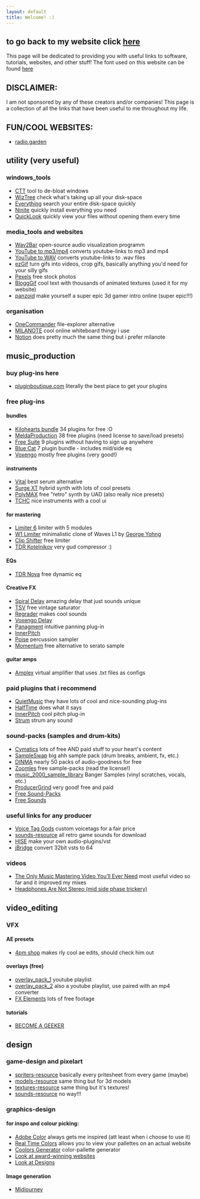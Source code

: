 ```yaml
---
layout: default
title: Welcome! :)
---
```

## to go back to my website click [here](https://monkemanmatt.webflow.io/) 

This page will be dedicated to providing you with useful links to software, tutorials, websites, and other stuff!
The font used on this website can be found [here](https://github.com/IdreesInc/Minecraft-Font/tree/main)



## DISCLAIMER: 
I am not sponsored by any of these creators and/or companies! 
This page is a collection of all the links that have been useful to me throughout my life.

## FUN/COOL WEBSITES:
- [radio.garden](https://radio.garden/visit/atbara/6ZDfF0h8)

## utility (very useful)
### windows_tools
- [CTT](https://github.com/ChrisTitusTech/winutil) tool to de-bloat windows
- [WizTree](https://www.diskanalyzer.com/) check what's taking up all your disk-space
- [Everything](https://www.voidtools.com/downloads/) search your entire disk-space quickly
- [Ninite](https://ninite.com/) quickly install everything you need
- [QuickLook](https://apps.microsoft.com/detail/9nv4bs3l1h4s?hl=en-us&gl=US) quickly view your files without opening them every time


### media_tools and websites
- [Wav2Bar](https://picorims.github.io/wav2bar-website/) open-source audio visualization programm 
- [YouTube to mp3/mp4](https://de.convert2mp3.club/index_13.html) converts youtube-links to mp3 and mp4
- [YouTube to WAV](https://yttowav.com/) converts youtube-links to .wav files
- [ezGif](https://ezgif.com/) turn gifs into videos, crop gifs, basically anything you'd need for your silly gifs
- [Pexels](https://www.pexels.com/) free stock photos
- [BloggGif](https://en.bloggif.com/text) cool text with thousands of animated textures (used it for my website)
- [panzoid](https://panzoid.com/creations) make yourself a super epic 3d gamer intro online (super epic!!!)


### organisation
- [OneCommander](https://www.onecommander.com/) file-explorer alternative
- [MILANOTE](https://www.milanote.com/refer/rcFNN4goXqxcauIRUX) cool online whiteboard thingy i use
- [Notion](https://www.notion.com/product) does pretty much the same thing but i prefer milanote




## music_production 
### buy plug-ins here
- [pluginboutique.com](https://www.pluginboutique.com/) literally the best place to get your plugins

### free plug-ins 
#### bundles
  - [Kilohearts bundle](https://kilohearts.com/products/kilohearts_essentials) 34 plugins for free :O
  - [MeldaProduction](https://www.meldaproduction.com/MFreeFXBundle) 38 free plugins (need license to save/load presets)
  - [Free Suite](https://www.vennaudio.com/free-suite/) 9 plugins without having to sign up anywhere
  - [Blue Cat](https://www.bluecataudio.com/Products/Bundle_FreewarePack/) 7 plugin bundle - includes mid/side eq
  - [Voxengo](https://www.voxengo.com) mostly free plugins (very good!)

#### instruments
  - [Vital](https://vital.audio/) best serum alternative
  - [Surge XT](https://surge-synthesizer.github.io/) hybrid synth with lots of cool presets
  - [PolyMAX](https://www.uaudio.com/products/polymax-synth) free "retro" synth by UAD (also really nice presets)
  - [TCHC](https://thecrowhillcompany.com/vaults/) nice instruments with a cool ui

#### for mastering
  - [Limiter 6](https://www.tokyodawn.net/vladg-limiter-n6/https://www.tokyodawn.net/vladg-limiter-n6/) limiter with 5 modules
  - [W1 Limiter](https://www.yohng.com/software/w1limit.html) minimalistic clone of Waves L1 by [George Yohng](https://www.youtube.com/gyohng)
  - [Clip Shifter](https://lvcaudio.com/plugins/clipshifter/) free limiter
  - [TDR Kotelnikov](https://www.tokyodawn.net/tdr-kotelnikov/) very gud compressor :)

#### EQs
  - [TDR Nova](https://www.tokyodawn.net/tdr-nova/) free dynamic eq

#### Creative FX
  - [Spiral Delay](https://www.davisynth.com/product/spiral-delay/) amazing delay that just sounds unique
  - [TSV](https://wavearts.com/products/plugins/tube-saturator-vintage/) free vintage saturator
  - [Regrader](https://www.igorski.nl/download/regrader) makes cool sounds
  - [Voxengo Delay](https://www.voxengo.com/product/sounddelay/)
  - [Panagment](https://www.auburnsounds.com/products/Panagement.html) intuitive panning plug-in
  - [InnerPitch](https://www.auburnsounds.com/products/InnerPitch.html)
  - [Poise](https://www.onesmallclue.com/) percussion sampler
  - [Momentum](https://www.bigfishaudio.com/momentum.html) free alternative to serato sample

#### guitar amps
  - [Amplex](https://nalexplugins.blogspot.com/2024/11/amplex-multiamp.html) virtual amplifier that uses .txt files as configs

### paid plugins that i recommend
- [QuietMusic](https://quietmusic.eu/) they have lots of cool and nice-sounding plug-ins
- [HalfTime](https://www.cableguys.com/halftime) does what it says
- [InnerPitch](https://www.auburnsounds.com/products/InnerPitch.html) cool pitch plug-in
- [Strum](https://lese.io/plugin/strum/) strum any sound

### sound-packs (samples and drum-kits)
- [Cymatics](https://cymatics.fm/free-download-vault/) lots of free AND paid stuff to your heart's content
- [SampleSwap](https://sampleswap.org/filebrowser-new.php) big ahh sample pack (drum breaks, ambient, fx, etc.)
- [DINMA](https://www.officialdinma.com/shop) nearly 50 packs of audio-goodness for free
- [Zoomles](https://www.youtube.com/@zoomelssamples3267) free sample-packs (read the license!)
- [music_2000_sample_library](https://soundpacks.com/free-sound-packs/music-2000-sample-library/) Banger Samples (vinyl scratches, vocals, etc.)
- [ProducerGrind](https://producergrind.com/collections/free-packs) very good! free and paid 
- [Free Sound-Packs](https://soundpacks.com)
- [Free Sounds](https://freesound.org/)

### useful links for any producer
- [Voice Tag Gods](https://www.voicetaggods.com/) custom voicetags for a fair price
- [sounds-resource](https://www.sounds-resource.com/) all retro game sounds for download
- [HISE](https://github.com/christophhart/HISE) make your own audio-plugins/vst
- [jBridge](https://jstuff.wordpress.com/jbridge/) convert 32bit vsts to 64

### videos
- [The Only Music Mastering Video You’ll Ever Need](https://www.youtube.com/watch?v=M88T8jFL2uU) most useful video so far and it improved my mixes 
- [Headphones Are Not Stereo (mid side phase trickery)](https://youtu.be/uZ9WQDojQt8?si=CoLu_FVFPMAjsrnk)




## video_editing 
### VFX
#### AE presets
- [4pm shop](https://payhip.com/4pmvfx) makes rly cool ae edits, should check him out

#### overlays (free)
- [overlay_pack_1](https://www.youtube.com/watch?v=ORa5wLF6Hr0&list=PLLY3ahhBZ3dZEIRMoBovjbu5OAKq1SWuG) youtube playlist
- [overlay_pack_2](https://www.youtube.com/watch?v=Hg9b2GwlVk4&list=PL9OdMIUuBl3b4II-9uRtLX6ASkUoAtc0t) also a youtube playlist, use paired with an mp4 converter 
- [FX Elements](https://www.fxelements.com/guide/free-videos-overlays) lots of free footage

#### tutorials
- [BECOME A GEEKER](https://youtu.be/pQDpxspELcI?si=HNwLAxUBrEFe7y5P)




## design 
### game-design and pixelart
- [spriters-resource](https://www.spriters-resource.com/) basically every pritesheet from every game (maybe)
- [models-resource](https://www.models-resource.com/) same thing but for 3d models
- [textures-resource](https://www.textures-resource.com/) same thing but it's textures!
- [sounds-resource](https://www.sounds-resource.com/) no way!!! 


### graphics-design
#### for inspo and colour picking: 
- [Adobe Color](https://color.adobe.com/explore) always gets me inspired (att least when i choose to use it)
- [Real Time Colors](https://www.realtimecolors.com/) allows you to view your pallettes on an actual website 
- [Coolors Generator](https://coolors.co/540d6e-ee4266-ffd23f-f3fcf0-1f271b) color-pallette generator
- [Look at award-winning websites](https://www.awwwards.com/websites/)
- [Look at Designs](https://dribbble.com/)

#### Image generation
- [Midjourney](https://www.midjourney.com/home)


